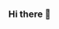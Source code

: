 ### Hi there 👋

<!--
**Crownurself/Crownurself** is a ✨ _special_ ✨ repository because its `README.md` (this file) appears on your GitHub profile.

Here are some ideas to get you started:

- 🔭 I’m currently working on a selfcare brand and I named it Crownurself
- 🌱 I’m currently want to create a bitcoin under the brand Crownurself 
- 👯 I’m looking to for people who has self care and invest in the new crypto 
- 🤔 I’m looking for help with everything 
- 💬 Ask me about ...
- 📫 How to reach me: 
- 😄 Pronouns: ...
- ⚡ Fun fact: ...
-->
